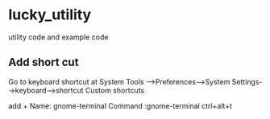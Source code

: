 # lucky_utility
utility code and example code

## Add short cut 


Go to keyboard shortcut at System Tools -->Preferences-->System Settings-->keyboard-->shortcut Custom shortcuts

add + 
Name: gnome-terminal
Command :gnome-terminal
ctrl+alt+t 

